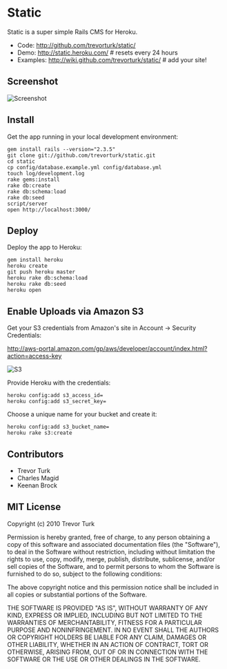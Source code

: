 Static
======

Static is a super simple Rails CMS for Heroku.

- Code: <http://github.com/trevorturk/static/>
- Demo: <http://static.heroku.com/> # resets every 24 hours
- Examples: <http://wiki.github.com/trevorturk/static/> # add your site!


Screenshot
----------

![Screenshot](http://s3.amazonaws.com/trevorturk/static.png)


Install
-------

Get the app running in your local development environment:

    gem install rails --version="2.3.5"
    git clone git://github.com/trevorturk/static.git
    cd static
    cp config/database.example.yml config/database.yml
    touch log/development.log
    rake gems:install
    rake db:create
    rake db:schema:load
    rake db:seed
    script/server
    open http://localhost:3000/


Deploy
------

Deploy the app to Heroku:

    gem install heroku
    heroku create
    git push heroku master
    heroku rake db:schema:load
    heroku rake db:seed
    heroku open


Enable Uploads via Amazon S3
----------------------------

Get your S3 credentials from Amazon's site in Account -> Security Credentials:

<http://aws-portal.amazon.com/gp/aws/developer/account/index.html?action=access-key>

![S3](http://s3.amazonaws.com/trevorturk/static-s3.png)

Provide Heroku with the credentials:

    heroku config:add s3_access_id=
    heroku config:add s3_secret_key=

Choose a unique name for your bucket and create it:

    heroku config:add s3_bucket_name=
    heroku rake s3:create


Contributors
------------

- Trevor Turk
- Charles Magid
- Keenan Brock


MIT License
-----------

Copyright (c) 2010 Trevor Turk

Permission is hereby granted, free of charge, to any person
obtaining a copy of this software and associated documentation
files (the "Software"), to deal in the Software without
restriction, including without limitation the rights to use,
copy, modify, merge, publish, distribute, sublicense, and/or sell
copies of the Software, and to permit persons to whom the
Software is furnished to do so, subject to the following
conditions:

The above copyright notice and this permission notice shall be
included in all copies or substantial portions of the Software.

THE SOFTWARE IS PROVIDED "AS IS", WITHOUT WARRANTY OF ANY KIND,
EXPRESS OR IMPLIED, INCLUDING BUT NOT LIMITED TO THE WARRANTIES
OF MERCHANTABILITY, FITNESS FOR A PARTICULAR PURPOSE AND
NONINFRINGEMENT. IN NO EVENT SHALL THE AUTHORS OR COPYRIGHT
HOLDERS BE LIABLE FOR ANY CLAIM, DAMAGES OR OTHER LIABILITY,
WHETHER IN AN ACTION OF CONTRACT, TORT OR OTHERWISE, ARISING
FROM, OUT OF OR IN CONNECTION WITH THE SOFTWARE OR THE USE OR
OTHER DEALINGS IN THE SOFTWARE.